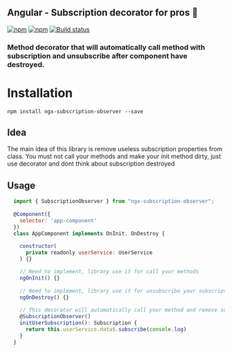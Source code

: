 ## Angular - Subscription decorator for pros 🐙

[![npm](https://img.shields.io/npm/dt/ngx-subscription-observer.svg)]()
[![npm](https://img.shields.io/npm/l/ngx-subscription-observer.svg)]()
[![Build status](https://travis-ci.org/Nillcon248/ngx-subscription-observer.svg?branch=main)](https://travis-ci.org/Nillcon248/ngx-subscription-observer)

### Method decorator that will automatically call method with subscription and unsubscribe after component have destroyed.

# Installation

`npm install ngx-subscription-observer --save`

## Idea
The main idea of this library is remove useless subscription properties from class.
You must not call your methods and make your init method dirty, just use decorator and dont think about subscription destroyed

## Usage

```js
  import { SubscriptionObserver } from "ngx-subscription-observer";
  
  @Component({
    selector: 'app-component'
  })
  class AppComponent implements OnInit, OnDestroy {
  
    constructor(
      private readonly userService: UserService
    ) {}

    // Need to implement, library use it for call your methods
    ngOnInit() {}
    
    // Need to implement, library use it for unsubscribe your subscriptions
    ngOnDestroy() {}
    
    // This decorator will automatically call your method and remove subscription after component have destroyed
    @SubscriptionObserver()
    initUserSubscription(): Subscription {
      return this.userService.data$.subscribe(console.log)
    }
  }
```


